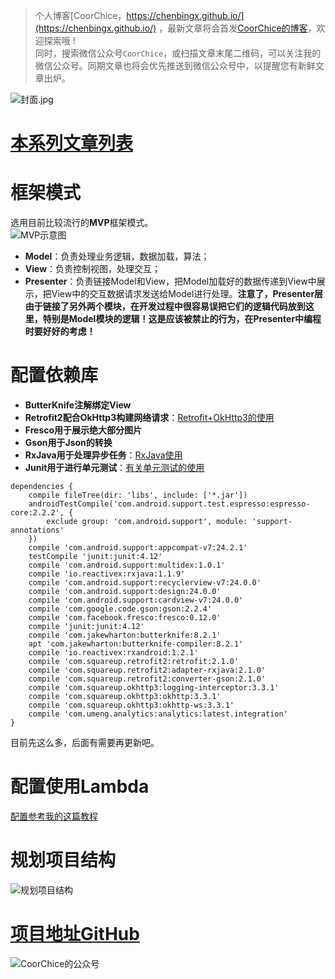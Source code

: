 > 个人博客[CoorChice，https://chenbingx.github.io/](https://chenbingx.github.io/)  ，最新文章将会首发[CoorChice的博客](https://chenbingx.github.io/)，欢迎探索哦 !  
同时，搜索微信公众号`CoorChice`，或扫描文章末尾二维码，可以关注我的微信公众号。同期文章也将会优先推送到微信公众号中，以提醒您有新鲜文章出炉。

![封面.jpg](http://upload-images.jianshu.io/upload_images/1869462-db7168e0aa10eef1.png?imageMogr2/auto-orient/strip%7CimageView2/2/w/1240)
# [本系列文章列表](http://www.jianshu.com/notebooks/8017443/latest)  

# 框架模式
选用目前比较流行的**MVP**框架模式。  
![MVP示意图](http://upload-images.jianshu.io/upload_images/1869462-7fb200f623b95c98.png?imageMogr2/auto-orient/strip%7CimageView2/2/w/1240)  

- **Model**：负责处理业务逻辑，数据加载，算法；
- **View**：负责控制视图，处理交互；
- **Presenter**：负责链接Model和View，把Model加载好的数据传递到View中展示，把View中的交互数据请求发送给Model进行处理。**注意了，Presenter层由于链接了另外两个模块，在开发过程中很容易误把它们的逻辑代码放到这里，特别是Model模块的逻辑！这是应该被禁止的行为，在Presenter中编程时要好好的考虑！**  


# 配置依赖库  
- **ButterKnife注解绑定View**
- **Retrofit2配合OkHttp3构建网络请求**：[Retrofit+OkHttp3的使用](http://blog.csdn.net/qq_31370269/article/details/53323181)
- **Fresco用于展示绝大部分图片**
- **Gson用于Json的转换**
- **RxJava用于处理异步任务**：[RxJava使用](http://blog.csdn.net/qq_31370269/article/details/52314172)
- **Junit用于进行单元测试**：[有关单元测试的使用](http://blog.csdn.net/qq_31370269/article/details/52313935)
```
dependencies {
    compile fileTree(dir: 'libs', include: ['*.jar'])
    androidTestCompile('com.android.support.test.espresso:espresso-core:2.2.2', {
        exclude group: 'com.android.support', module: 'support-annotations'
    })
    compile 'com.android.support:appcompat-v7:24.2.1'
    testCompile 'junit:junit:4.12'
    compile 'com.android.support:multidex:1.0.1'
    compile 'io.reactivex:rxjava:1.1.9'
    compile 'com.android.support:recyclerview-v7:24.0.0'
    compile 'com.android.support:design:24.0.0'
    compile 'com.android.support:cardview-v7:24.0.0'
    compile 'com.google.code.gson:gson:2.2.4'
    compile 'com.facebook.fresco:fresco:0.12.0'
    compile 'junit:junit:4.12'
    compile 'com.jakewharton:butterknife:8.2.1'
    apt 'com.jakewharton:butterknife-compiler:8.2.1'
    compile 'io.reactivex:rxandroid:1.2.1'
    compile 'com.squareup.retrofit2:retrofit:2.1.0'
    compile 'com.squareup.retrofit2:adapter-rxjava:2.1.0'
    compile 'com.squareup.retrofit2:converter-gson:2.1.0'
    compile 'com.squareup.okhttp3:logging-interceptor:3.3.1'
    compile 'com.squareup.okhttp3:okhttp:3.3.1'
    compile 'com.squareup.okhttp3:okhttp-ws:3.3.1'
    compile 'com.umeng.analytics:analytics:latest.integration'
}
```
目前先这么多，后面有需要再更新吧。

# 配置使用Lambda  

[配置参考我的这篇教程](http://blog.csdn.net/qq_31370269/article/details/50752445)

# 规划项目结构
![规划项目结构](http://upload-images.jianshu.io/upload_images/1869462-70e8a81dd0d48edf.png?imageMogr2/auto-orient/strip%7CimageView2/2/w/1240)  
  
  
  

# [项目地址GitHub](https://github.com/chenBingX/OneWeather)

 ![CoorChice的公众号](http://upload-images.jianshu.io/upload_images/1869462-b06c031eeab93965.jpg?imageMogr2/auto-orient/strip%7CimageView2/2/w/1240)
